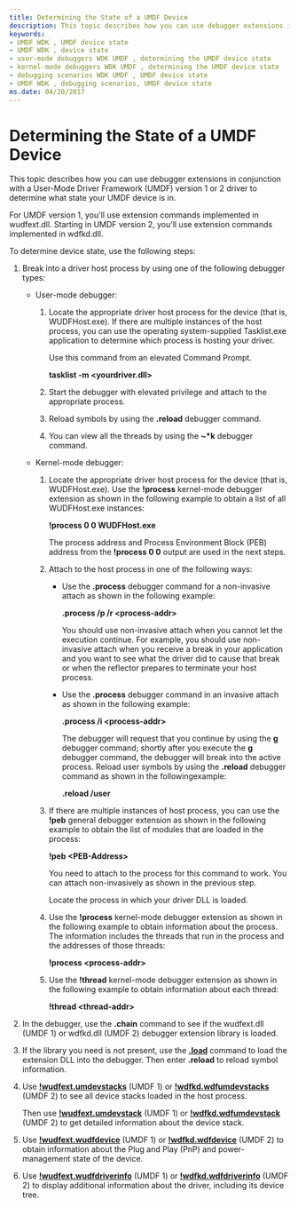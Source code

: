 ```yaml
---
title: Determining the State of a UMDF Device
description: This topic describes how you can use debugger extensions in conjunction with a User-Mode Driver Framework (UMDF) version 1 or 2 driver to determine what state your UMDF device is in.
keywords:
- UMDF WDK , UMDF device state
- UMDF WDK , device state
- user-mode debuggers WDK UMDF , determining the UMDF device state
- kernel-mode debuggers WDK UMDF , determining the UMDF device state
- debugging scenarios WDK UMDF , UMDF device state
- UMDF WDK , debugging scenarios, UMDF device state
ms.date: 04/20/2017
---
```


# Determining the State of a UMDF Device


This topic describes how you can use debugger extensions in conjunction with a User-Mode Driver Framework (UMDF) version 1 or 2 driver to determine what state your UMDF device is in.

For UMDF version 1, you'll use extension commands implemented in wudfext.dll. Starting in UMDF version 2, you'll use extension commands implemented in wdfkd.dll.

To determine device state, use the following steps:

1.  Break into a driver host process by using one of the following debugger types:
    -   User-mode debugger:
        1.  Locate the appropriate driver host process for the device (that is, WUDFHost.exe). If there are multiple instances of the host process, you can use the operating system-supplied Tasklist.exe application to determine which process is hosting your driver.

            Use this command from an elevated Command Prompt.

            **tasklist -m &lt;yourdriver.dll&gt;**

        2.  Start the debugger with elevated privilege and attach to the appropriate process.
        3.  Reload symbols by using the **.reload** debugger command.
        4.  You can view all the threads by using the **~\*k** debugger command.

    -   Kernel-mode debugger:
        1.  Locate the appropriate driver host process for the device (that is, WUDFHost.exe). Use the **!process** kernel-mode debugger extension as shown in the following example to obtain a list of all WUDFHost.exe instances:

            **!process 0 0 WUDFHost.exe**

            The process address and Process Environment Block (PEB) address from the **!process 0 0** output are used in the next steps.

        2.  Attach to the host process in one of the following ways:
            -   Use the **.process** debugger command for a non-invasive attach as shown in the following example:

                **.process /p /r &lt;process-addr&gt;**

                You should use non-invasive attach when you cannot let the execution continue. For example, you should use non-invasive attach when you receive a break in your application and you want to see what the driver did to cause that break or when the reflector prepares to terminate your host process.

            -   Use the **.process** debugger command in an invasive attach as shown in the following example:

                **.process /i &lt;process-addr&gt;**

                The debugger will request that you continue by using the **g** debugger command; shortly after you execute the **g** debugger command, the debugger will break into the active process. Reload user symbols by using the **.reload** debugger command as shown in the followingexample:

                **.reload /user**

        3.  If there are multiple instances of host process, you can use the **!peb** general debugger extension as shown in the following example to obtain the list of modules that are loaded in the process:

            **!peb &lt;PEB-Address&gt;**

            You need to attach to the process for this command to work. You can attach non-invasively as shown in the previous step.

            Locate the process in which your driver DLL is loaded.

        4.  Use the **!process** kernel-mode debugger extension as shown in the following example to obtain information about the process. The information includes the threads that run in the process and the addresses of those threads:

            **!process &lt;process-addr&gt;**

        5.  Use the **!thread** kernel-mode debugger extension as shown in the following example to obtain information about each thread:

            **!thread &lt;thread-addr&gt;**

2.  In the debugger, use the **.chain** command to see if the wudfext.dll (UMDF 1) or wdfkd.dll (UMDF 2) debugger extension library is loaded.
3.  If the library you need is not present, use the [**.load**](../debuggercmds/-load---loadby--load-extension-dll-.md) command to load the extension DLL into the debugger. Then enter **.reload** to reload symbol information.
4.  Use [**!wudfext.umdevstacks**](../debuggercmds/-wudfext-umdevstacks.md) (UMDF 1) or [**!wdfkd.wdfumdevstacks**](../debuggercmds/-wdfkd-wdfumdevstacks.md) (UMDF 2) to see all device stacks loaded in the host process.

    Then use [**!wudfext.umdevstack**](../debuggercmds/-wudfext-umdevstack.md) (UMDF 1) or [**!wdfkd.wdfumdevstack**](../debuggercmds/-wdfkd-wdfumdevstack.md) (UMDF 2) to get detailed information about the device stack.

5.  Use [**!wudfext.wudfdevice**](../debuggercmds/-wudfext-wudfdevice.md) (UMDF 1) or [**!wdfkd.wdfdevice**](../debuggercmds/-wdfkd-wdfdevice.md) (UMDF 2) to obtain information about the Plug and Play (PnP) and power-management state of the device.

6.  Use [**!wudfext.wudfdriverinfo**](../debuggercmds/-wudfext-wudfdriverinfo.md) (UMDF 1) or [**!wdfkd.wdfdriverinfo**](../debuggercmds/-wdfkd-wdfdriverinfo.md) (UMDF 2) to display additional information about the driver, including its device tree.

 

